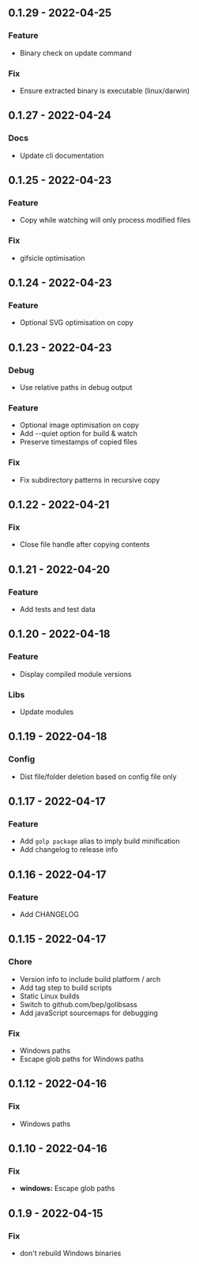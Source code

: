 ## 0.1.29 - 2022-04-25

### Feature
- Binary check on update command

### Fix
- Ensure extracted binary is executable (linux/darwin)


## 0.1.27 - 2022-04-24

### Docs
- Update cli documentation


## 0.1.25 - 2022-04-23

### Feature
- Copy while watching will only process modified files

### Fix
- gifsicle optimisation


## 0.1.24 - 2022-04-23

### Feature
- Optional SVG optimisation on copy


## 0.1.23 - 2022-04-23

### Debug
- Use relative paths in debug output

### Feature
- Optional image optimisation on copy
- Add --quiet option for build & watch
- Preserve timestamps of copied files

### Fix
- Fix subdirectory patterns in recursive copy


## 0.1.22 - 2022-04-21

### Fix
- Close file handle after copying contents


## 0.1.21 - 2022-04-20

### Feature
- Add tests and test data


## 0.1.20 - 2022-04-18

### Feature
- Display compiled module versions

### Libs
- Update modules


## 0.1.19 - 2022-04-18

### Config
- Dist file/folder deletion based on config file only


## 0.1.17 - 2022-04-17

### Feature
- Add `golp package` alias to imply build minification
- Add changelog to release info


## 0.1.16 - 2022-04-17

### Feature
- Add CHANGELOG


## 0.1.15 - 2022-04-17

### Chore
- Version info to include build platform / arch
- Add tag step to build scripts
- Static Linux builds
- Switch to github.com/bep/golibsass
- Add javaScript sourcemaps for debugging

### Fix
- Windows paths
- Escape glob paths for Windows paths


## 0.1.12 - 2022-04-16

### Fix
- Windows paths


## 0.1.10 - 2022-04-16

### Fix
- **windows:** Escape glob paths


## 0.1.9 - 2022-04-15

### Fix
- don't rebuild Windows binaries


